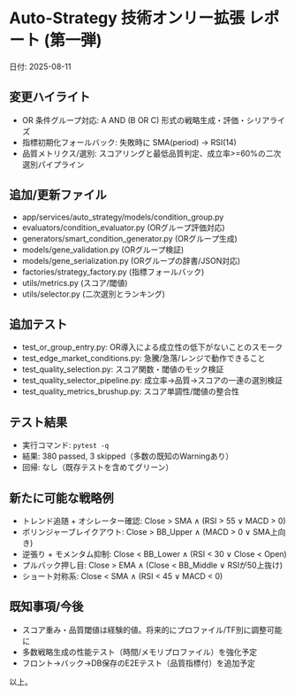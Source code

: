# Auto-Strategy 技術オンリー拡張 レポート (第一弾)

日付: 2025-08-11

## 変更ハイライト
- OR 条件グループ対応: A AND (B OR C) 形式の戦略生成・評価・シリアライズ
- 指標初期化フォールバック: 失敗時に SMA(period) → RSI(14)
- 品質メトリクス/選別: スコアリングと最低品質判定、成立率>=60%の二次選別パイプライン

## 追加/更新ファイル
- app/services/auto_strategy/models/condition_group.py
- evaluators/condition_evaluator.py (ORグループ評価対応)
- generators/smart_condition_generator.py (ORグループ生成)
- models/gene_validation.py (ORグループ検証)
- models/gene_serialization.py (ORグループの辞書/JSON対応)
- factories/strategy_factory.py (指標フォールバック)
- utils/metrics.py (スコア/閾値)
- utils/selector.py (二次選別とランキング)

## 追加テスト
- test_or_group_entry.py: OR導入による成立性の低下がないことのスモーク
- test_edge_market_conditions.py: 急騰/急落/レンジで動作できること
- test_quality_selection.py: スコア関数・閾値のモック検証
- test_quality_selector_pipeline.py: 成立率→品質→スコアの一連の選別検証
- test_quality_metrics_brushup.py: スコア単調性/閾値の整合性

## テスト結果
- 実行コマンド: `pytest -q`
- 結果: 380 passed, 3 skipped（多数の既知のWarningあり）
- 回帰: なし（既存テストを含めてグリーン）

## 新たに可能な戦略例
- トレンド追随 + オシレーター確認: Close > SMA ∧ (RSI > 55 ∨ MACD > 0)
- ボリンジャーブレイクアウト: Close > BB_Upper ∧ (MACD > 0 ∨ SMA上向き)
- 逆張り + モメンタム抑制: Close < BB_Lower ∧ (RSI < 30 ∨ Close < Open)
- プルバック押し目: Close > EMA ∧ (Close < BB_Middle ∨ RSIが50上抜け)
- ショート対称系: Close < SMA ∧ (RSI < 45 ∨ MACD < 0)

## 既知事項/今後
- スコア重み・品質閾値は経験的値。将来的にプロファイル/TF別に調整可能に
- 多数戦略生成の性能テスト（時間/メモリプロファイル）を強化予定
- フロント→バック→DB保存のE2Eテスト（品質指標付）を追加予定

以上。

